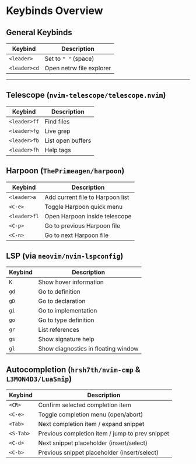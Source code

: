 # Keybinds Overview

## General Keybinds

| Keybind        | Description                          |
| -------------- | ------------------------------------ |
| `<leader>`     | Set to `" "` (space)                 |
| `<leader>cd`   | Open netrw file explorer             | 

---

## Telescope (`nvim-telescope/telescope.nvim`)

| Keybind        | Description                  |
| -------------- | --------------------------- |
| `<leader>ff`   | Find files                  |
| `<leader>fg`   | Live grep                   |
| `<leader>fb`   | List open buffers           |
| `<leader>fh`   | Help tags                   |

## Harpoon (`ThePrimeagen/harpoon`)

| Keybind        | Description                               |
| -------------- | ----------------------------------------- |
| `<leader>a`    | Add current file to Harpoon list          |
| `<C-e>`        | Toggle Harpoon quick menu                 |
| `<leader>fl`   | Open Harpoon inside telescope             |
| `<C-p>`        | Go to previous Harpoon file               |
| `<C-n>`        | Go to next Harpoon file                   |

## LSP (via `neovim/nvim-lspconfig`)

| Keybind        | Description                          |
| -------------- | ------------------------------------ |
| `K`            | Show hover information               |
| `gd`           | Go to definition                     |
| `gD`           | Go to declaration                    |
| `gi`           | Go to implementation                 |
| `go`           | Go to type definition                |
| `gr`           | List references                      |
| `gs`           | Show signature help                  |
| `gl`           | Show diagnostics in floating window  |

## Autocompletion (`hrsh7th/nvim-cmp` & `L3MON4D3/LuaSnip`)

| Keybind        | Description                               |
| -------------- | ----------------------------------------- |
| `<CR>`         | Confirm selected completion item          |
| `<C-e>`        | Toggle completion menu (open/abort)       |
| `<Tab>`        | Next completion item / expand snippet     |
| `<S-Tab>`      | Previous completion item / jump to prev snippet |
| `<C-d>`        | Next snippet placeholder (insert/select)  |
| `<C-b>`        | Previous snippet placeholder (insert/select) |

